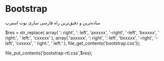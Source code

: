 Bootstrap
=========

ساده‌ترین و دقیق‌ترین راه فارسی سازی بوت استرپ

$res = str_replace(
  array(
    ': right', ': left', 'axxxxx',
    '-right', '-left', 'bxxxxx',
    ' right:', ' left:', 'cxxxxx'
  ),
  array(
    'axxxxx', ': right', ': left',
    'bxxxxx', '-right', '-left',
    'cxxxxx', ' right:', ' left:'
  ),
file_get_contents('bootstrap.css'));

file_put_contents('bootstrap-rtl.css',$res);
